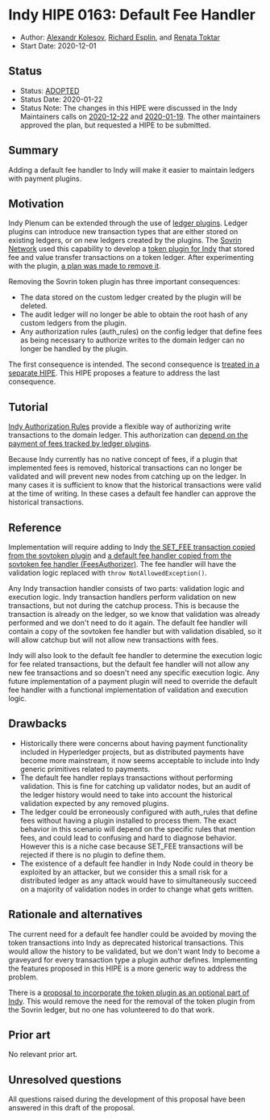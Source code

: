 # Indy HIPE 0163: Default Fee Handler
- Author: [Alexandr Kolesov](alexander.kolesov@evernym.com), [Richard Esplin](mailto:richard.esplin@evernym.com), and [Renata Toktar](renata.toktar@evernym.com)
- Start Date: 2020-12-01


## Status
- Status: [ADOPTED](/README.md#hipe-lifecycle)
- Status Date: 2020-01-22
- Status Note: The changes in this HIPE were discussed in the Indy Maintainers calls on [2020-12-22](https://wiki.hyperledger.org/display/indy/2020-12-22+Indy+Contributors+Call) and [2020-01-19](https://wiki.hyperledger.org/display/indy/2021-01-19+Indy+Contributors+Call). The other maintainers approved the plan, but requested a HIPE to be submitted.


## Summary
[summary]: #summary

Adding a default fee handler to Indy will make it easier to maintain ledgers with payment plugins.


## Motivation
[motivation]: #motivation

Indy Plenum can be extended through the use of [ledger plugins](https://github.com/hyperledger/indy-plenum/blob/master/docs/source/plugins.md). Ledger plugins can introduce new transaction types that are either stored on existing ledgers, or on new ledgers created by the plugins. The [Sovrin Network](http://sovrin.org) used this capability to develop a [token plugin for Indy](https://github.com/sovrin-foundation/token-plugin) that stored fee and value transfer transactions on a token ledger. After experimenting with the plugin, [a plan was made to remove it](https://github.com/sovrin-foundation/sovrin-sip/tree/master/text/5005-token-removal/README.md).

Removing the Sovrin token plugin has three important consequences:
* The data stored on the custom ledger created by the plugin will be deleted.
* The audit ledger will no longer be able to obtain the root hash of any custom ledgers from the plugin.
* Any authorization rules (auth_rules) on the config ledger that define fees as being necessary to authorize writes to the domain ledger can no longer be handled by the plugin.

The first consequence is intended. The second consequence is [treated in a separate HIPE](https://github.com/hyperledger/indy-hipe/tree/master/text/0162-frozen-ledgers). This HIPE proposes a feature to address the last consequence.


## Tutorial
[tutorial]: #tutorial

[Indy Authorization Rules](https://github.com/hyperledger/indy-node/blob/master/docs/source/requests.md#auth_rule) provide a flexible way of authorizing write transactions to the domain ledger. This authorization can [depend on the payment of fees tracked by ledger plugins](https://github.com/sovrin-foundation/libsovtoken/blob/master/doc/fees.md).

Because Indy currently has no native concept of fees, if a plugin that implemented fees is removed, historical transactions can no longer be validated and will prevent new nodes from catching up on the ledger. In many cases it is sufficient to know that the historical transactions were valid at the time of writing. In these cases a default fee handler can approve the historical transactions.


## Reference
[reference]: #reference

Implementation will require adding to Indy [the SET_FEE transaction copied from the sovtoken plugin](https://github.com/sovrin-foundation/token-plugin/blob/a635780361a7478ea4b2f47fcffee78b150fdea3/sovtokenfees/sovtokenfees/req_handlers/write_handlers/set_fees_handler.py#L20) and [a default fee handler copied from the sovtoken fee handler (FeesAuthorizer)](https://github.com/sovrin-foundation/token-plugin/blob/master/sovtokenfees/sovtokenfees/fees_authorizer.py#L26). The fee handler will have the validation logic replaced with `throw NotAllowedException()`.

Any Indy transaction handler consists of two parts: validation logic and execution logic. Indy transaction handlers perform validation on new transactions, but not during the catchup process. This is because the transaction is already on the ledger, so we know that validation was already performed and we don't need to do it again. The default fee handler will contain a copy of the sovtoken fee handler but with validation disabled, so it will allow catchup but will not allow new transactions with fees.

Indy will also look to the default fee handler to determine the execution logic for fee related transactions, but the default fee handler will not allow any new fee transactions and so doesn't need any specific execution logic. Any future implementation of a payment plugin will need to override the default fee handler with a functional implementation of validation and execution logic.


## Drawbacks
[drawbacks]: #drawbacks

* Historically there were concerns about having payment functionality included in Hyperledger projects, but as distributed payments have become more mainstream, it now seems acceptable to include into Indy generic primitives related to payments.
* The default fee handler replays transactions without performing validation. This is fine for catching up validator nodes, but an audit of the ledger history would need to take into account the historical validation expected by any removed plugins.
* The ledger could be erroneously configured with auth_rules that define fees without having a plugin installed to process them. The exact behavior in this scenario will depend on the specific rules that mention fees, and could lead to confusing and hard to diagnose behavior. However this is a niche case because SET_FEE transactions will be rejected if there is no plugin to define them.
* The existence of a default fee handler in Indy Node could in theory be exploited by an attacker, but we consider this a small risk for a distributed ledger as any attack would have to simultaneously succeed on a majority of validation nodes in order to change what gets written.


## Rationale and alternatives
[alternatives]: #alternatives

The current need for a default fee handler could be avoided by moving the token transactions into Indy as deprecated historical transactions. This would allow the history to be validated, but we don't want Indy to become a graveyard for every transaction type a plugin author defines. Implementing the features proposed in this HIPE is a more generic way to address the problem.

There is a [proposal to incorporate the token plugin as an optional part of Indy](https://github.com/hyperledger/indy-hipe/tree/master/text/0161-generic-token). This would remove the need for the removal of the token plugin from the Sovrin ledger, but no one has volunteered to do that work.


## Prior art
[prior-art]: #handler-prior-art

No relevant prior art.


## Unresolved questions
[unresolved-questions]: #unresolved-questions

All questions raised during the development of this proposal have been answered in this draft of the proposal.
